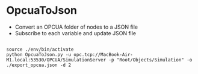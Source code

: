 # OpcuaToJson

- Convert an OPCUA folder of nodes to a JSON file
- Subscribe to each variable and update JSON file


```

source ./env/bin/activate
python OpcuaToJson.py -u opc.tcp://MacBook-Air-M1.local:53530/OPCUA/SimulationServer -p "Root/Objects/Simulation" -o ./export_opcua.json -d 2

```
